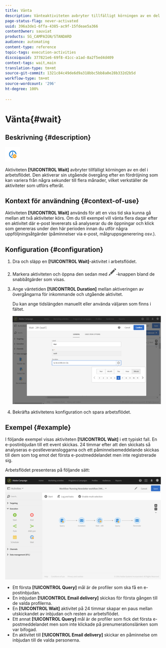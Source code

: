 ```yaml
---
title: Vänta
description: Vänteaktiviteten avbryter tillfälligt körningen av en del i arbetsflödet.
page-status-flag: never-activated
uuid: 396a3de1-6ffa-4385-ac9f-15fdeae5a366
contentOwner: sauviat
products: SG_CAMPAIGN/STANDARD
audience: automating
content-type: reference
topic-tags: execution-activities
discoiquuid: 377821e6-69f8-41cc-a1ad-8a2f5ed4d409
context-tags: wait,main
translation-type: tm+mt
source-git-commit: 1321c84c49de6d9a318bbc5bb8a0e28b332d2b5d
workflow-type: tm+mt
source-wordcount: '296'
ht-degree: 100%

---
```



# Vänta{#wait}

## Beskrivning {#description}

![](assets/wait.png)

Aktiviteten **[!UICONTROL Wait]** avbryter tillfälligt körningen av en del i arbetsflödet. Den aktiverar sin utgående övergång efter en fördröjning som kan variera från några sekunder till flera månader, vilket verkställer de aktiviteter som utförs efteråt.

## Kontext för användning {#context-of-use}

Aktiviteten **[!UICONTROL Wait]** används för att en viss tid ska kunna gå mellan att två aktiviteter körs. Om du till exempel vill vänta flera dagar efter en aktivitet där e-post levererats så analyserar du de öppningar och klick som genereras under den här perioden innan du utför några uppföljningsåtgärder (påminnelser via e-post, målgruppsgenerering osv.).

## Konfiguration {#configuration}

1. Dra och släpp en **[!UICONTROL Wait]**-aktivitet i arbetsflödet.
1. Markera aktiviteten och öppna den sedan med ![](assets/edit_darkgrey-24px.png)-knappen bland de snabbåtgärder som visas.
1. Ange väntetiden **[!UICONTROL Duration]** mellan aktiveringen av övergångarna för inkommande och utgående aktivitet.

   Du kan ange tidslängden manuellt eller använda väljaren som finns i fältet.

   ![](assets/wait_duration.png)

1. Bekräfta aktivitetens konfiguration och spara arbetsflödet.

## Exempel {#example}

I följande exempel visas aktiviteten **[!UICONTROL Wait]** i ett typiskt fall.  En e-postinbjudan till ett event skickas.  24 timmar efter att den skickats så analyseras e-postleveransloggarna och ett påminnelsemeddelande skickas till dem som tog emot det första e-postmeddelandet men inte registrerade sig.

Arbetsflödet presenteras på följande sätt:

![](assets/wait_example_workflow.png)

* Ett första **[!UICONTROL Query]** mål är de profiler som ska få en e-postinbjudan.
* En inbjudan **[!UICONTROL Email delivery]** skickas för första gången till de valda profilerna.
* En **[!UICONTROL Wait]** aktivitet på 24 timmar skapar en paus mellan utskickandet av inbjudan och resten av arbetsflödet.
* Ett annat **[!UICONTROL Query]** mål är de profiler som fick det första e-postmeddelandet men som inte klickade på prenumerationslänken som var bifogad.
* En aktivitet till **[!UICONTROL Email delivery]** skickar en påminnelse om inbjudan till de valda personerna.

